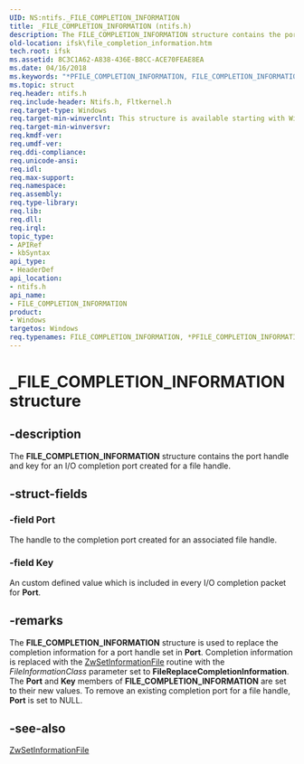 ```yaml
---
UID: NS:ntifs._FILE_COMPLETION_INFORMATION
title: _FILE_COMPLETION_INFORMATION (ntifs.h)
description: The FILE_COMPLETION_INFORMATION structure contains the port handle and key for an I/O completion port created for a file handle.
old-location: ifsk\file_completion_information.htm
tech.root: ifsk
ms.assetid: 8C3C1A62-A838-436E-B8CC-ACE70FEAE8EA
ms.date: 04/16/2018
ms.keywords: "*PFILE_COMPLETION_INFORMATION, FILE_COMPLETION_INFORMATION, FILE_COMPLETION_INFORMATION structure [Installable File System Drivers], PFILE_COMPLETION_INFORMATION, PFILE_COMPLETION_INFORMATION structure pointer [Installable File System Drivers], _FILE_COMPLETION_INFORMATION, ifsk.file_completion_information, ntifs/FILE_COMPLETION_INFORMATION, ntifs/PFILE_COMPLETION_INFORMATION"
ms.topic: struct
req.header: ntifs.h
req.include-header: Ntifs.h, Fltkernel.h
req.target-type: Windows
req.target-min-winverclnt: This structure is available starting with Windows 8.1.
req.target-min-winversvr: 
req.kmdf-ver: 
req.umdf-ver: 
req.ddi-compliance: 
req.unicode-ansi: 
req.idl: 
req.max-support: 
req.namespace: 
req.assembly: 
req.type-library: 
req.lib: 
req.dll: 
req.irql: 
topic_type:
- APIRef
- kbSyntax
api_type:
- HeaderDef
api_location:
- ntifs.h
api_name:
- FILE_COMPLETION_INFORMATION
product:
- Windows
targetos: Windows
req.typenames: FILE_COMPLETION_INFORMATION, *PFILE_COMPLETION_INFORMATION
---
```


# _FILE_COMPLETION_INFORMATION structure


## -description


The <b>FILE_COMPLETION_INFORMATION</b> structure contains the port handle and key for an I/O completion port created for a file handle.


## -struct-fields




### -field Port

The handle to the completion port created for an associated file handle.


### -field Key

An custom defined value which is included in every I/O completion packet for <b>Port</b>.


## -remarks



The <b>FILE_COMPLETION_INFORMATION</b> structure is used to replace the completion information for a port handle set in <b>Port</b>. Completion information is replaced with the <a href="https://msdn.microsoft.com/library/windows/hardware/ff567096">ZwSetInformationFile</a> routine with the <i>FileInformationClass</i> parameter set to <b>FileReplaceCompletionInformation</b>.   The <b>Port</b> and <b>Key</b> members of <b>FILE_COMPLETION_INFORMATION</b> are set to their new values. To remove an existing completion port for a file handle, <b>Port</b> is set to NULL.




## -see-also




<a href="https://msdn.microsoft.com/library/windows/hardware/ff567096">ZwSetInformationFile</a>
 

 

